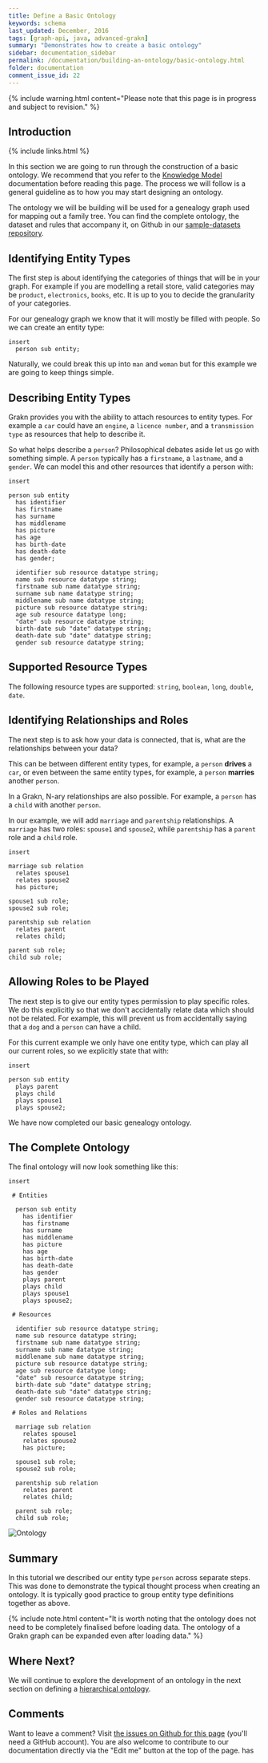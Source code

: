 ```yaml
---
title: Define a Basic Ontology
keywords: schema
last_updated: December, 2016
tags: [graph-api, java, advanced-grakn]
summary: "Demonstrates how to create a basic ontology"
sidebar: documentation_sidebar
permalink: /documentation/building-an-ontology/basic-ontology.html
folder: documentation
comment_issue_id: 22
---
```


{% include warning.html content="Please note that this page is in progress and subject to revision." %}

## Introduction

{% include links.html %}

In this section we are going to run through the construction of a basic ontology. We recommend that you refer to the [Knowledge Model](../the-fundamentals/grakn-knowledge-model.html) documentation before reading this page. The process we will follow is a general guideline as to how you may start designing an ontology.

The ontology we will be building will be used for a genealogy graph used for mapping out a family tree. You can find the complete ontology, the dataset and rules that accompany it, on Github in our [sample-datasets repository](https://github.com/graknlabs/sample-datasets/tree/master/genealogy-graph).


## Identifying Entity Types

The first step is about identifying the categories of things that will be in your graph.
For example if you are modelling a retail store, valid categories may be `product`, `electronics`, `books`, etc.  It is up to you to decide the granularity of your categories.

For our genealogy graph we know that it will mostly be filled with people. So we can create an entity type:

```graql
insert
  person sub entity;
```

Naturally, we could break this up into `man` and `woman` but for this example we are going to keep things simple.  

## Describing Entity Types

Grakn provides you with the ability to attach resources to entity types. For example a `car` could have an `engine`, a `licence number`, and a `transmission type` as resources that help to describe it.

So what helps describe a `person`?
Philosophical debates aside let us go with something simple. A `person` typically has a `firstname`, a `lastname`, and a `gender`. We can model this and other resources that identify a person with:

```graql
insert

person sub entity
  has identifier
  has firstname
  has surname    
  has middlename
  has picture
  has age
  has birth-date
  has death-date
  has gender;

  identifier sub resource datatype string;
  name sub resource datatype string;
  firstname sub name datatype string;
  surname sub name datatype string;
  middlename sub name datatype string;
  picture sub resource datatype string;
  age sub resource datatype long;
  "date" sub resource datatype string;
  birth-date sub "date" datatype string;
  death-date sub "date" datatype string;
  gender sub resource datatype string;   
```	    

## Supported Resource Types
The following resource types are supported: `string`, `boolean`, `long`, `double`, `date`.

## Identifying Relationships and Roles

The next step is to ask how your data is connected, that is, what are the relationships between your data?

This can be between different entity types, for example, a `person` **drives** a `car`, or even between the same entity types, for example, a `person` **marries** another `person`.

In a Grakn, N-ary relationships are also possible. For example, a `person` has a `child` with another `person`.

In our example, we will add `marriage` and `parentship` relationships. A `marriage` has two roles: `spouse1` and `spouse2`, while `parentship` has a `parent` role and a `child` role.

```graql
insert

marriage sub relation
  relates spouse1
  relates spouse2
  has picture;

spouse1 sub role;
spouse2 sub role;

parentship sub relation
  relates parent
  relates child;

parent sub role;
child sub role;
```

## Allowing Roles to be Played

The next step is to give our entity types permission to play specific roles.  We do this explicitly so that we don't accidentally relate data which should not be related. For example, this will prevent us from accidentally saying that a `dog` and a `person` can have a child.

For this current example we only have one entity type, which can play all our current roles, so we explicitly state that with:  

```graql
insert

person sub entity
  plays parent
  plays child
  plays spouse1
  plays spouse2;
```    

We have now completed our basic genealogy ontology.

## The Complete Ontology

The final ontology will now look something like this:

```graql
insert

 # Entities

  person sub entity
    has identifier
    has firstname
    has surname
    has middlename
    has picture
    has age
    has birth-date
    has death-date
    has gender
    plays parent
    plays child
    plays spouse1
    plays spouse2;

 # Resources

  identifier sub resource datatype string;
  name sub resource datatype string;
  firstname sub name datatype string;
  surname sub name datatype string;
  middlename sub name datatype string;
  picture sub resource datatype string;
  age sub resource datatype long;
  "date" sub resource datatype string;
  birth-date sub "date" datatype string;
  death-date sub "date" datatype string;
  gender sub resource datatype string;

 # Roles and Relations

  marriage sub relation
    relates spouse1
    relates spouse2
    has picture;

  spouse1 sub role;
  spouse2 sub role;

  parentship sub relation
    relates parent
    relates child;

  parent sub role;
  child sub role;

```

![Ontology](/images/basic-ontology1.png)

## Summary

In this tutorial we described our entity type `person` across separate steps. This was done to demonstrate the typical thought process when creating an ontology. It is typically good practice to group entity type definitions together as above.

{% include note.html content="It is worth noting that the ontology does not need to be completely finalised before loading data. The ontology of a Grakn graph can be expanded even after loading data." %}

## Where Next?

We will continue to explore the development of an ontology in the next section on defining a [hierarchical ontology](./hierarchical-ontology.html).


## Comments
Want to leave a comment? Visit <a href="https://github.com/graknlabs/docs/issues/22" target="_blank">the issues on Github for this page</a> (you'll need a GitHub account). You are also welcome to contribute to our documentation directly via the "Edit me" button at the top of the page.
has

